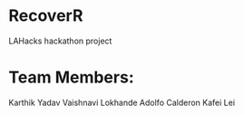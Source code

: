 # RecoverR
LAHacks hackathon project

# Team Members:
Karthik Yadav
Vaishnavi Lokhande
Adolfo Calderon
Kafei Lei
